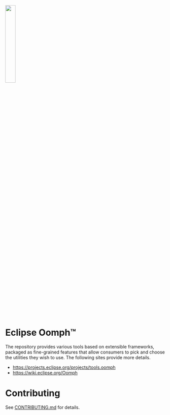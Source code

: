 <img src="https://www.eclipse.org/setups/installer/oomph.svg" width="25%">

# Eclipse Oomph&trade;

The repository provides various tools based on extensible frameworks, packaged as fine-grained features that allow consumers to pick and choose the utilities they wish to use.
The following sites provide more details.

- https://projects.eclipse.org/projects/tools.oomph
- https://wiki.eclipse.org/Oomph

# Contributing

See [CONTRIBUTING.md](CONTRIBUTING.md) for details.
